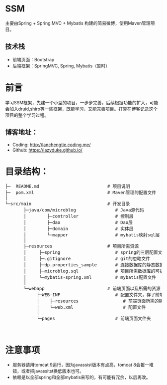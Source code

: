 # SSM
主要由Spring + Spring MVC + Mybatis 构建的简易微博，使用Maven管理项目。
## 技术栈
* 前端页面：Bootstrap
* 后端框架：SpringMVC, Spring, Mybatis（暂时）
# 前言
学习SSM框架，先建一个小型的项目，一步步完善，后续根据功能的扩大，可能会加入druid,shiro等一些框架，既能学习，又能完善项目。打算在博客记录这个项目的整个学习过程。
  ## 博客地址：
  * Coding: http://lanchengtie.coding.me/
  * Github: https://lazyduke.github.io/
# 目录结构：
<pre>
├─  README.md                          # 项目说明
├─  pom.xml                            # Maven管理的配置文件
│
└─src/main                             # 开发目录
       ├─java/com/microblog               # Java源代码
       │        ├─controller              # 控制层
       │        ├─dao                     # Dao层
       │        ├─domain                  # 实体层
       │        └─mapper                  # mybatis映射sql层
       │
       ├─resources                     # 项目所需资源
       │     ├─spring                     # spring的三层配置文件
       │     ├─.gitignore                 # git的忽略文件
       │     ├─dp.properties_sample       # 连接数据库的静态数据模板
       │     ├─microblog.sql              # 项目所需数据库的可执行sql文件
       │     └─mybatis-spring.xml         # mybatis配置文件
       │
       └─webapp                        # 前端页面以及所需的资源
            ├─WEB-INF                     # 配置文件夹，存了前端页面所需的静态资源和
            │    ├─resources                 # 前端页面所需的静态资源
            │    └─web.xml                   # 配置文件
            │
            └─pages                       # 前端页面文件夹
</pre>     
# 注意事项
* 服务器请用tomcat 9运行，因为javassist版本有点高，tomcat 8会报一堆错，或者把javassitst换低版本也可。
* 依赖是以全部spring和全部mybatis来写的，有可能有冗余，以后再改。
